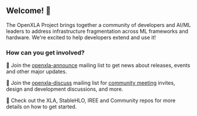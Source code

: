 ## Welcome! 👋

The OpenXLA Project brings together a community of developers and AI/ML leaders to address infrastructure fragmentation across ML frameworks and hardware. We're excited to help developers extend and use it!

### How can you get involved? 

📣 Join the [openxla-announce](https://groups.google.com/a/openxla.org/g/openxla-announce) mailing list to get news about releases, events and other major updates. 

💬 Join the [openxla-discuss](https://groups.google.com/a/openxla.org/g/openxla-discuss) mailing list for [community meeting](https://github.com/openxla/community/tree/main/meetings) invites, design and development discussions, and more.

📁 Check out the XLA, StableHLO, IREE and Community repos for more details on how to get started.


